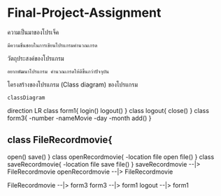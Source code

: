 # Final-Project-Assignment
ความเป็นมาของโปรเจ็ค
```
มีความชื่นชอบในการเขียนโปรแกรมคำนวณเกรด
```
วัตถุประสงค์ของโปรแกรม
```
อยากพัฒนาโปรแกรม คำนวณเกรดให้ดีขึ้นกว่าปัจจุบัน
```
โครงสร้างของโปรแกรม (Class diagram) ของโปรแกรม
```
classDiagram
```
  direction LR
  class form1{
  login()
  logout()
  }
  class logout{
  close()
  }
  class form3{
  -number
  -nameMovie
  -day
  -month
  add()
  }
  
  class FileRecordmovie{
  -
  open()
  save()
  }
  class openRecordmovie{
  -location file
  open file()
  }
  class saveRecordmovie{
  -location file
  save file()
  }
  saveRecordmovie --|> FileRecordmovie
  openRecordmovie --|> FileRecordmovie
 
  
  FileRecordmovie --|> form3
  form3 --|> form1
  logout --|> form1
``` 







